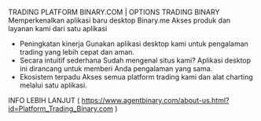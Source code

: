 TRADING PLATFORM BINARY.COM | OPTIONS TRADING BINARY
Memperkenalkan aplikasi baru desktop Binary.me
Akses produk dan layanan kami dari satu aplikasi

* Peningkatan kinerja
Gunakan aplikasi desktop kami untuk pengalaman trading yang lebih cepat dan aman.
* Secara intuitif sederhana
Sudah mengenal situs kami? Aplikasi desktop ini dirancang untuk memberi Anda pengalaman yang sama.
* Ekosistem terpadu
Akses semua platform trading kami dan alat charting melalui satu aplikasi.


INFO LEBIH LANJUT ( https://www.agentbinary.com/about-us.html?id=Platform_Trading_Binary.com )
